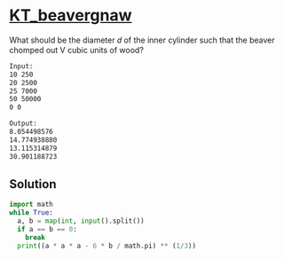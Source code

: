 # [KT_beavergnaw](https://open.kattis.com/problems/beavergnaw)

What should be the diameter 𝑑 of the inner cylinder such that the beaver chomped out V cubic units of wood?

```txt
Input:
10 250
20 2500
25 7000
50 50000
0 0

Output:
8.054498576
14.774938880
13.115314879
30.901188723
```

## Solution

```py
import math
while True:
  a, b = map(int, input().split())
  if a == b == 0:
    break
  print((a * a * a - 6 * b / math.pi) ** (1/3))
```
